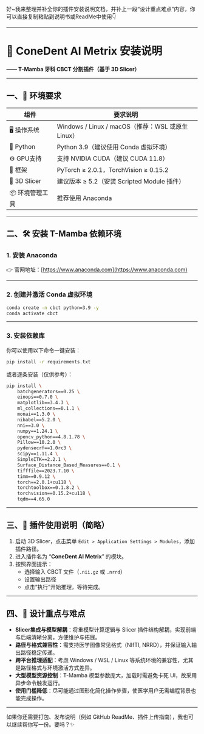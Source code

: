 好~我来整理并补全你的插件安装说明文档，并补上一段“设计重点难点”内容，你可以直接复制粘贴到说明书或ReadMe中使用👇

---

# 🧩 ConeDent AI Metrix 安装说明  
**—— T-Mamba 牙科 CBCT 分割插件（基于 3D Slicer）**

---

## 一、🌱 环境要求

| 组件           | 要求说明                                           |
|----------------|----------------------------------------------------|
| 🖥 操作系统     | Windows / Linux / macOS（推荐：WSL 或原生 Linux）   |
| 🐍 Python       | Python 3.9（建议使用 Conda 虚拟环境）              |
| ⚙️ GPU支持      | 支持 NVIDIA CUDA（建议 CUDA 11.8）                 |
| 🧠 框架         | PyTorch ≥ 2.0.1，TorchVision ≥ 0.15.2              |
| 🧊 3D Slicer    | 建议版本 ≥ 5.2（安装 Scripted Module 插件）       |
| 📦 环境管理工具 | 推荐使用 Anaconda                                 |

---

## 二、🛠 安装 T-Mamba 依赖环境

### 1. 安装 Anaconda  
👉 官网地址：[https://www.anaconda.com](https://www.anaconda.com)

---

### 2. 创建并激活 Conda 虚拟环境  

```bash
conda create -n cbct python=3.9 -y
conda activate cbct
```

---

### 3. 安装依赖库  

你可以使用以下命令一键安装：

```bash
pip install -r requirements.txt
```

或者逐条安装（仅供参考）：

```bash
pip install \
    batchgenerators==0.25 \
    einops==0.7.0 \
    matplotlib==3.4.3 \
    ml_collections==0.1.1 \
    monai==1.3.0 \
    nibabel==5.2.0 \
    nni==3.0 \
    numpy==1.24.1 \
    opencv_python==4.8.1.78 \
    Pillow==10.2.0 \
    pydensecrf==1.0rc3 \
    scipy==1.11.4 \
    SimpleITK==2.2.1 \
    Surface_Distance_Based_Measures==0.1 \
    tifffile==2023.7.10 \
    timm==0.9.12 \
    torch==2.0.1+cu118 \
    torchtoolbox==0.1.8.2 \
    torchvision==0.15.2+cu118 \
    tqdm==4.65.0
```

---

## 三、🚀 插件使用说明（简略）

1. 启动 3D Slicer，点击菜单 `Edit > Application Settings > Modules`，添加插件路径。
2. 进入插件名为 “**ConeDent AI Metrix**” 的模块。
3. 按照界面提示：
   - 选择输入 CBCT 文件（`.nii.gz` 或 `.nrrd`）
   - 设置输出路径
   - 点击“执行”开始推理，等待完成。

---

## 四、🎯 设计重点与难点

- **Slicer集成与模型解耦**：将重模型计算逻辑与 Slicer 插件结构解耦，实现前端与后端清晰分离，方便维护与拓展。
- **路径与格式兼容性**：需支持医学图像常见格式（NIfTI, NRRD），并保证输入输出路径稳定传递。
- **跨平台推理适配**：考虑 Windows / WSL / Linux 等系统环境的兼容性，尤其是路径格式与环境激活方式差异。
- **大型模型资源控制**：T-Mamba 模型参数庞大，加载时需避免卡死 UI，故采用异步命令触发运行。
- **使用门槛降低**：尽可能通过图形化简化操作步骤，使医学用户无需编程背景也能完成操作。

---

如果你还需要打包、发布说明（例如 GitHub ReadMe、插件上传指南），我也可以继续帮你写一份。要吗？✨



